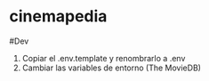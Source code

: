 # cinemapedia

#Dev
1. Copiar el .env.template y renombrarlo a .env
2. Cambiar las variables de entorno (The MovieDB)